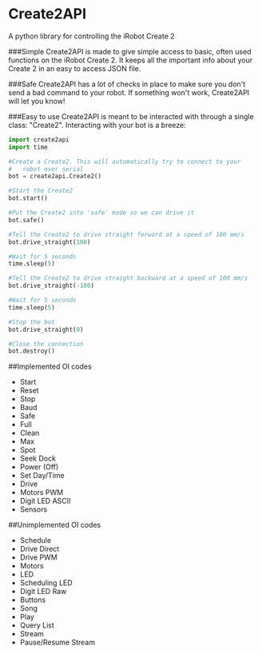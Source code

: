 # Create2API
A python library for controlling the iRobot Create 2

###Simple
Create2API is made to give simple access to basic, often used functions on the iRobot Create 2. It keeps all the important info about your Create 2 in an easy to access JSON file.

###Safe
Create2API has a lot of checks in place to make sure you don't send a bad command to your robot. If something won't work, Create2API will let you know!

###Easy to use
Create2API is meant to be interacted with through a single class: "Create2". Interacting with your bot is a breeze:

```python
import create2api
import time

#Create a Create2. This will automatically try to connect to your
#	robot over serial
bot = create2api.Create2()

#Start the Create2
bot.start()

#Put the Create2 into 'safe' mode so we can drive it
bot.safe()

#Tell the Create2 to drive straight forward at a speed of 100 mm/s
bot.drive_straight(100)

#Wait for 5 seconds
time.sleep(5)

#Tell the Create2 to drive straight backward at a speed of 100 mm/s
bot.drive_straight(-100)

#Wait for 5 seconds
time.sleep(5)

#Stop the bot
bot.drive_straight(0)

#Close the connection
bot.destroy()

```


##Implemented OI codes
- Start
- Reset
- Stop
- Baud
- Safe
- Full
- Clean
- Max
- Spot
- Seek Dock
- Power (Off)
- Set Day/Time
- Drive
- Motors PWM
- Digit LED ASCII
- Sensors

##Unimplemented OI codes
- Schedule
- Drive Direct
- Drive PWM
- Motors
- LED
- Scheduling LED
- Digit LED Raw
- Buttons
- Song
- Play
- Query List
- Stream
- Pause/Resume Stream